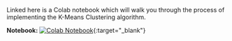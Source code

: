 Linked here is a Colab notebook which will walk you through the process of implementing the K-Means Clustering algorithm.

**Notebook:** [![Colab Notebook](https://colab.research.google.com/assets/colab-badge.svg)](https://colab.research.google.com/github/Okocha76/Okocha76.github.io/blob/master/K_Means_Clustering.ipynb){:target="_blank"}
